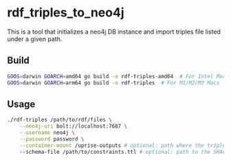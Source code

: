 # rdf_triples_to_neo4j
This is a tool that initializes a neo4j DB instance and import triples file listed under a given path.

## Build

```bash
GOOS=darwin GOARCH=amd64 go build -o rdf-triples-amd64  # For Intel Macs
GOOS=darwin GOARCH=arm64 go build -o rdf-triples  # For M1/M2/M3 Macs
```

## Usage

```bash
./rdf-triples /path/to/rdf/files \
    --neo4j-uri bolt://localhost:7687 \
    --username neo4j \
    --password password \
    --container-mount /uprise-outputs # optional: path where the triples are mounted in the Neo4j Docker container, leave out if you are using a local Neo4j instance \
    --schema-file /path/to/constraints.ttl # optional: path to the SHACL constraints file, needs to be docker mounted path for neo4j to access
```
